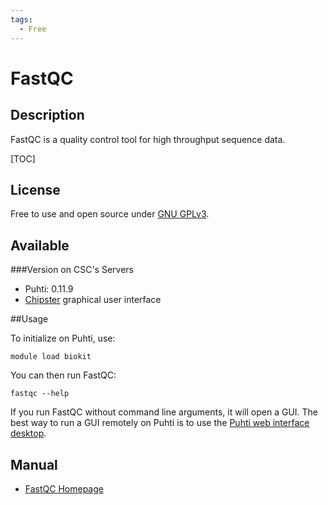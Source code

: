 ```yaml
---
tags:
  - Free
---
```


# FastQC

## Description

FastQC is a  quality control tool for high throughput sequence data.

[TOC]

## License

Free to use and open source under [GNU GPLv3](https://www.gnu.org/licenses/gpl-3.0.html).

## Available

###Version on CSC's Servers

-   Puhti: 0.11.9
-   [Chipster](https://chipster.csc.fi) graphical user interface

##Usage


To initialize on Puhti, use:
```text
module load biokit
```

You can then run FastQC:
```text
fastqc --help
```

If you run FastQC without command line arguments, it will open a GUI. The best way to run a GUI remotely on Puhti is to use the [Puhti web interface desktop](../computing/webinterface/desktop.md).

## Manual

*   [FastQC Homepage](https://www.bioinformatics.babraham.ac.uk/projects/fastqc/)
